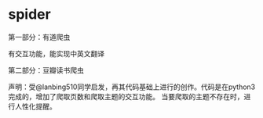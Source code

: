 # spider

第一部分：有道爬虫

有交互功能，能实现中英文翻译


第二部分：豆瓣读书爬虫

声明：受@lanbing510同学启发，再其代码基础上进行的创作。代码是在python3完成的，增加了爬取页数和爬取主题的交互功能。
当要爬取的主题不存在时，进行人性化提醒。
